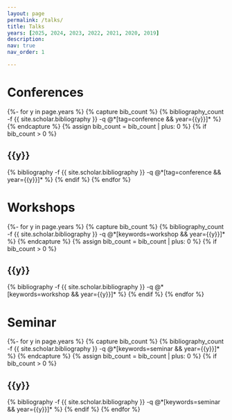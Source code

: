 ```yaml
---
layout: page
permalink: /talks/
title: Talks
years: [2025, 2024, 2023, 2022, 2021, 2020, 2019]
description: 
nav: true
nav_order: 1

---
```

<!-- _pages/publications.md -->
<div class="publications">
<h1 class="post-title">Conferences</h1>
{%- for y in page.years %}
  {% capture bib_count %} 
    {% bibliography_count -f {{ site.scholar.bibliography }} -q @*[tag=conference && year={{y}}]* %}
  {% endcapture %}
  {% assign bib_count = bib_count | plus: 0 %}
  {% if bib_count > 0 %}
    <h2 class="year">{{y}}</h2>
    {% bibliography -f {{ site.scholar.bibliography }} -q @*[tag=conference && year={{y}}]* %}
    {% endif %}
{% endfor %}

<h1 class="post-title">Workshops</h1>
{%- for y in page.years %}
  {% capture bib_count %} 
    {% bibliography_count -f {{ site.scholar.bibliography }} -q @*[keywords=workshop && year={{y}}]* %}
  {% endcapture %}
  {% assign bib_count = bib_count | plus: 0 %}
  {% if bib_count > 0 %}
    <h2 class="year">{{y}}</h2>
    {% bibliography -f {{ site.scholar.bibliography }} -q @*[keywords=workshop && year={{y}}]* %}
    {% endif %}
{% endfor %}

<h1 class="post-title">Seminar</h1>
{%- for y in page.years %}
  {% capture bib_count %} 
    {% bibliography_count -f {{ site.scholar.bibliography }} -q @*[keywords=seminar && year={{y}}]* %}
  {% endcapture %}
  {% assign bib_count = bib_count | plus: 0 %}
  {% if bib_count > 0 %}
    <h2 class="year">{{y}}</h2>
    {% bibliography -f {{ site.scholar.bibliography }} -q @*[keywords=seminar && year={{y}}]* %}
    {% endif %}
{% endfor %}
</div>
